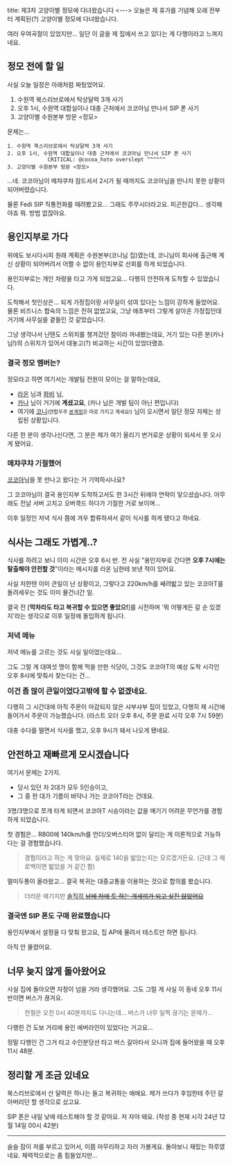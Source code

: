 title: 제3차 고양이별 정모에 다녀왔습니다
<--->
오늘은 제 휴가를 기념해 오래 전부터 계획된(?) 고양이별 정모에 다녀왔습니다.

여러 우여곡절이 있었지만... 일단 이 글을 제 집에서 쓰고 있다는 게 다행이라고 느껴지네요.

## 정모 전에 할 일
사실 오늘 일정은 아래처럼 짜뒀었어요.

1. 수원역 북스리브로에서 탁상달력 3개 사기
2. 오후 1시, 수원역 대합실이나 대충 근처에서 코코아님 만나서 SIP 폰 사기
3. 고양이별 수원본부 방문 <정모>

문제는...

```log
1. 수원역 북스리브로에서 탁상달력 3개 사기
2. 오후 1시, 수원역 대합실이나 대충 근처에서 코코아님 만나서 SIP 폰 사기
             CRITICAL: @cocoa_hoto overslept ^^^^^^
3. 고양이별 수원본부 방문 <정모>
```

...네. 코코아님이 메챠쿠챠 잠드셔서 2시가 될 때까지도 코코아님을 만나지 못한 상황이 되어버렸습니다.

물론 Fedi SIP 직통전화를 때려봤고요...
그래도 주무시더라고요.
피곤한갑다... 생각해야죠 뭐. 방법 없잖아요.

## 용인지부로 가다
위에도 보시다시피 원래 계획은 수원본부(코니님 집)였는데,
코니님이 회사에 출근해 계신 상황이 되어버려서 어쩔 수 없이 용인지부로 선회를 하게 되었습니다.

용인지부로는 개인 차량을 타고 가게 되었고요...
다행히 안전하게 도착할 수 있었습니다.

도착해서 첫인상은... 되게 가정집이랑 사무실이 섞여 있다는 느낌이 강하게 들었어요.
물론 비즈니스 합숙의 느낌은 전혀 없었고요,
그냥 애초부터 그렇게 살아온 가정집인데 거기에 사무실을 곁들인 것 같았습니다.

그냥 생각나서 닌텐도 스위치를 챙겨갔던 참이라 꺼내봤는데요,
거기 있는 다른 분(카나님!)의 스위치가 있어서 대놓고(?) 비교하는 시간이 있었더랬죠.

### 결국 정모 멤버는?
정모라고 하면 여기서는 개발팀 전원이 모이는 걸 말하는데요,

* [라온](https://nekoplanet.xyz/@root "@root@nekoplanet.xyz") 님과 [화비](https://nekoplanet.xyz/@Cat_Butler "@Cat_Butler@nekoplanet.xyz") 님,
* [카나](https://nekoplanet.xyz/@NEKOSAIKOU "@NEKOSAIKOU@nekoplanet.xyz") 님이 거기에 **계셨고요**,
(카나 님은 개발 팀이 아닌 편입니다)
* 여기에 [코니](https://nekoplanet.xyz/@coniico "@coniico@nekoplanet.xyz")<small>(연합우주 <a href="https://mastodon.conii.co/@coniico" title="@coniico@mastodon.conii.co">본계정</a>은 따로 가지고 계세요!)</small> 님이 오시면서 일단 정모 자체는 성립된 상황입니다.

다른 한 분이 생각나신다면, 그 분은 제가 여기 올리기 번거로운 상황이 되셔서 못 오시게 됐어요.

### 메챠쿠챠 기절했어
[코코아](https://hoto.moe/@cocoa "@cocoa@hoto.moe")님을 못 만나고 왔다는 거 기억하시나요?

그 코코아님이 결국 용인지부 도착하고서도 한 3시간 뒤에야 연락이 닿으셨습니다.
아무래도 전날 서버 고치고 오버쿡드 하다가 기절한 거로 보이며...

이후 일정인 저녁 식사 쯤에 겨우 합류하셔서 같이 식사를 하게 됐다고 하네요.

## 식사는 그래도 가볍게..?
식사를 하려고 보니 이미 시간은 오후 6시 반.
전 사실 "용인지부로 간다면 **오후 7시에는 탈출해야 안전할 것**"이라는 메시지를 라온 님한테 보낸 적이 있어요.

사실 저한텐 이미 큰일이 난 상황이고, 그렇다고 220km/h를 쌔려밟고 있는 코코아T를 돌려세우는 것도 이미 물건너간 일.

결국 전 \[**막차라도 타고 복귀할 수 있으면 좋았으!**\]를 시전하며 '뭐 어떻게든 갈 순 있겠지'라는 생각으로 이후 일정에 돌입하게 됩니다.

### 저녁 메뉴
저녁 메뉴를 고르는 것도 사실 일이었는데요...

그도 그럴 게 대여섯 명이 함께 먹을 만한 식당이, 그것도 코코아T의 예상 도착 시각인 오후 8시에 맞춰서 찾는다는 건...

<big><b>이건 좀 많이 큰일이었다고밖에 할 수 없겠네요.</b></big>

다행히 그 시간대에 아직 주문이 마감되지 않은 샤부샤부 집이 있었고,
다행히 제 시간에 들어가서 주문이 가능했습니다.
(라스트 오더 오후 8시, 주문 완료 시각 오후 7시 59분)
<!-- 주문 못 했어봐... -->

대충 수다를 떨면서 식사를 했고, 오후 9시가 돼서 나오게 됐네요.

## 안전하고 재빠르게 모시겠습니다
여기서 문제는 2가지.

* 당시 있던 차 2대가 모두 5인승이고,
* 그 중 한 대가 기름이 바닥나 가는 코코아T라는 건데요.

3명/3명으로 쪼개 타게 되면서 코코아T 시승이라는 값을 매기기 어려운 무언가를 경험하게 되었습니다.

첫 경험은...
R800에 140km/h를 언더/오버스티어 없이 달리는 게 이론적으로 가능하다는 걸 경험했습니다.

> 경험이라고 하는 게 맞아요. 실제로 140을 밟았는지는 모르겠거든요. (근데 그 제로백이면 밟았을 거 같긴 함)

멀미두통이 올라왔고... 결국 복귀는 대중교통을 이용하는 것으로 합의를 봤습니다.

> 더러운 얘기지만 [솔직히 ~~남에 차에 토 하는 개새끼가 되고 싶진 않았어요~~](https://nekoplanet.xyz/notes/a1qcxbcceu "24년 12월 13일, 오후 10시 37분에 @ras@nekoplanet 님이 작성한 노트입니다")

### 결국엔 SIP 폰도 구매 완료했습니다
용인지부에서 설정을 다 맞춰 왔고요, 집 AP에 물려서 테스트만 하면 됩니다.

아직 안 물렸어요.

## 너무 늦지 않게 돌아왔어요
사실 집에 돌아오면 자정이 넘을 거라 생각했어요.
그도 그럴 게 사실 이 동네 오후 11시 반이면 버스가 끊겨요.

> 전철은 오전 0시 40분까지도 다니는데... 버스가 너무 일찍 끊기는 문제가...

다행힌 건 도보 거리에 용인 에버라인이 있었다는 거고요...

정말 다행인 건 그거 타고 수인분당선 타고 버스 갈아타서 오니까 집에 들어왔을 때 오후 11시 48분.

## 정리할 게 조금 있네요
북스리브로에서 산 달력은 하나는 들고 복귀하는 애에요.
제가 쓰다가 후임한테 주던 갈아버리던 할 생각으로 샀고요.

SIP 폰은 내일 낮에 테스트해야 할 것 같아요. 저 자야 돼요.
(작성 중 현재 시각 24년 12월 14일 00시 42분)

---

슬슬 잠이 저를 부르고 있어서, 이쯤 마무리하고 자러 가볼게요.
돌아보니 재밌는 하루였네요. 체력적으로는 좀 힘들었지만...
